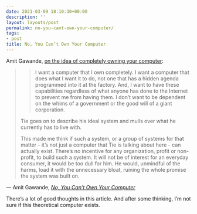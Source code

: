 ```yaml
---
date: 2021-03-09 18:10:30+00:00
description: ''
layout: layouts/post
permalink: no-you-cant-own-your-computer/
tags:
- post
title: No, You Can’t Own Your Computer
---
```


<p>Amit Gawande, <a href="https://journal.amitgawande.com/no-owning-your-computer">on the idea of completely owning your computer</a>: </p>

<blockquote>
<p><blockquote><p>I want a computer that I own completely. I want a computer that does what I want it to do, not one that has a hidden agenda programmed into it at the factory. And, I want to have these capabilities regardless of what anyone has done to the Internet to prevent me from having them. I don’t want to be dependent on the whims of a government or the good will of a giant corporation.</blockquote></p>
<p>Tie goes on to describe his ideal system and mulls over what he currently has to live with.</p>
<p>This made me think if such a system, or a group of systems for that matter - it’s not just a computer that Tie is talking about here - can actually exist. There’s no incentive for any organization, profit or non-profit, to build such a system. It will not be of interest for an everyday consumer, it would be too dull for him. He would, unmindful of the harms, load it with the unnecessary bloat, ruining the whole promise the system was built on.</p>
</blockquote>
<figcaption>
— Amit Gawande, <cite><a href="https://journal.amitgawande.com/no-owning-your-computer">No, You Can’t Own Your Computer</a></cite>
</figcaption>


<p>There’s a lot of good thoughts in this article. And after some thinking, I’m not sure if this theoretical computer exists.</p>
